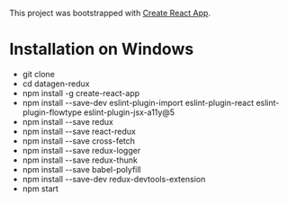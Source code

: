 This project was bootstrapped with [Create React App](https://github.com/facebookincubator/create-react-app).

# Installation on Windows
- git clone
- cd datagen-redux
- npm install -g create-react-app
- npm install --save-dev eslint-plugin-import eslint-plugin-react eslint-plugin-flowtype eslint-plugin-jsx-a11y@5
- npm install --save redux
- npm install --save react-redux
- npm install --save cross-fetch
- npm install --save redux-logger
- npm install --save redux-thunk
- npm install --save babel-polyfill
- npm install --save-dev redux-devtools-extension
- npm start